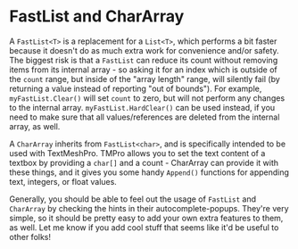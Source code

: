 # FastList<T> and CharArray
  A `FastList<T>` is a replacement for a `List<T>`, which performs a bit faster because it doesn't do as much extra work for convenience and/or safety.  The biggest risk is that a `FastList` can reduce its count without removing items from its internal array - so asking it for an index which is outside of the `count` range, but inside of the "array length" range, will silently fail (by returning a value instead of reporting "out of bounds").  For example, `myFastList.Clear()` will set `count` to zero, but will not perform any changes to the internal array.  `myFastList.HardClear()` can be used instead, if you need to make sure that all values/references are deleted from the internal array, as well.
  
  A `CharArray` inherits from `FastList<char>`, and is specifically intended to be used with TextMeshPro.  TMPro allows you to set the text content of a textbox by providing a `char[]` and a count - CharArray can provide it with these things, and it gives you some handy `Append()` functions for appending text, integers, or float values.
  
  Generally, you should be able to feel out the usage of `FastList` and `CharArray` by checking the hints in their autocomplete-popups.  They're very simple, so it should be pretty easy to add your own extra features to them, as well.  Let me know if you add cool stuff that seems like it'd be useful to other folks!
